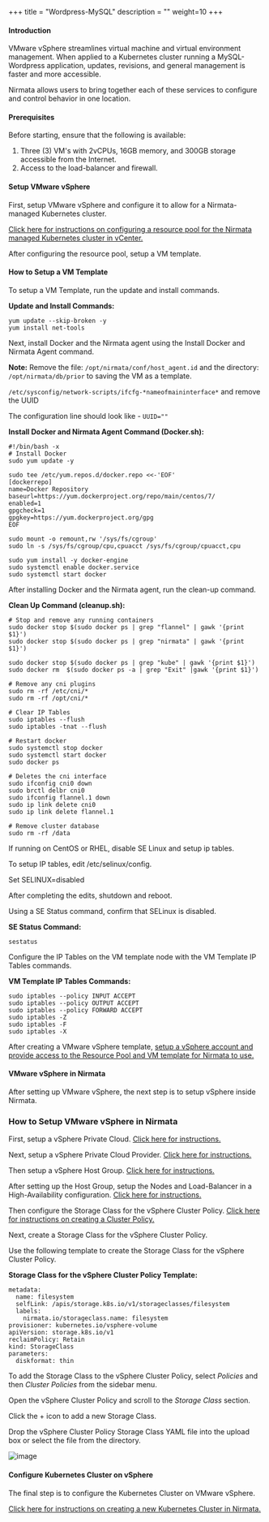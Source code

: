 +++
title = "Wordpress-MySQL"
description = ""
weight=10
+++

#### Introduction

VMware vSphere streamlines virtual machine and virtual environment management. When applied to a Kubernetes cluster running a MySQL-Wordpress application, updates, revisions, and general management is faster and more accessible.

Nirmata allows users to bring together each of these services to configure and control behavior in one location.

#### Prerequisites

Before starting, ensure that the following is available:

1. Three (3) VM's with 2vCPUs, 16GB memory, and 300GB storage accessible from the Internet.
2. Access to the load-balancer and firewall.

#### Setup VMware vSphere

First, setup VMware vSphere and configure it to allow for a Nirmata-managed Kubernetes cluster.

[Click here for instructions on configuring a resource pool for the Nirmata managed Kubernetes cluster in vCenter.](https://pubs.vmware.com/vsphere-4-esx-vcenter/index.jsp?topic=/com.vmware.vsphere.resourcemanagement.doc_40/managing_resource_pools/t_create_resource_pools.html)

After configuring the resource pool, setup a VM template.

#### How to Setup a VM Template

To setup a VM Template, run the update and install commands.

**Update and Install Commands:**

```
yum update --skip-broken -y
yum install net-tools
```

Next, install Docker and the Nirmata agent using the Install Docker and Nirmata Agent command.

**Note:** Remove the file: `/opt/nirmata/conf/host_agent.id` and the directory: `/opt/nirmata/db/prior` to saving the VM as a template.

`/etc/sysconfig/network-scripts/ifcfg-*nameofmaininterface*` and remove the UUID

The configuration line should look like - `UUID=""`

**Install Docker and Nirmata Agent Command (Docker.sh):**

```
#!/bin/bash -x
# Install Docker
sudo yum update -y

sudo tee /etc/yum.repos.d/docker.repo <<-'EOF'
[dockerrepo]
name=Docker Repository
baseurl=https://yum.dockerproject.org/repo/main/centos/7/
enabled=1
gpgcheck=1
gpgkey=https://yum.dockerproject.org/gpg
EOF

sudo mount -o remount,rw '/sys/fs/cgroup'
sudo ln -s /sys/fs/cgroup/cpu,cpuacct /sys/fs/cgroup/cpuacct,cpu

sudo yum install -y docker-engine
sudo systemctl enable docker.service
sudo systemctl start docker
```

After installing Docker and the Nirmata agent, run the clean-up command.

**Clean Up Command (cleanup.sh):**

```
# Stop and remove any running containers
sudo docker stop $(sudo docker ps | grep "flannel" | gawk '{print $1}')
sudo docker stop $(sudo docker ps | grep "nirmata" | gawk '{print $1}')

sudo docker stop $(sudo docker ps | grep "kube" | gawk '{print $1}')
sudo docker rm  $(sudo docker ps -a | grep "Exit" |gawk '{print $1}')

# Remove any cni plugins
sudo rm -rf /etc/cni/*
sudo rm -rf /opt/cni/*

# Clear IP Tables
sudo iptables --flush
sudo iptables -tnat --flush

# Restart docker
sudo systemctl stop docker
sudo systemctl start docker
sudo docker ps

# Deletes the cni interface
sudo ifconfig cni0 down
sudo brctl delbr cni0
sudo ifconfig flannel.1 down
sudo ip link delete cni0
sudo ip link delete flannel.1

# Remove cluster database
sudo rm -rf /data
```

If running on CentOS or RHEL, disable SE Linux and setup ip tables.

To setup IP tables, edit  /etc/selinux/config.

Set SELINUX=disabled

After completing the edits, shutdown and reboot.

Using a SE Status command, confirm that SELinux is disabled.

**SE Status Command:**

```
sestatus
```

Configure the IP Tables on the VM template node with the VM Template IP Tables commands.

**VM Template IP Tables Commands:**

```
sudo iptables --policy INPUT ACCEPT
sudo iptables --policy OUTPUT ACCEPT
sudo iptables --policy FORWARD ACCEPT
sudo iptables -Z
sudo iptables -F
sudo iptables -X
```

After creating a VMware vSphere template, [setup a vSphere account and provide access to the Resource Pool and VM template for Nirmata to use.](https://sort.veritas.com/public/documents/sfha/6.2/vmwareesx/productguides/html/sfhas_virtualization/ch10s05s01.htm)

#### VMware vSphere in Nirmata

After setting up VMware vSphere, the next step is to setup vSphere inside Nirmata.

### How to Setup VMware vSphere in Nirmata 

First, setup a vSphere Private Cloud. [Click here for instructions.](https://docs.nirmata.io/cloudproviders/private_cloud/)

Next, setup a vSphere Private Cloud Provider. [Click here for instructions.](https://docs.nirmata.io/cloudproviders/vmware_vsphere_cloud_provider/)

Then setup a vSphere Host Group. [Click here for instructions.](https://docs.nirmata.io/hostgroups/vmware_vsphere_host_group/)

After setting up the Host Group, setup the Nodes and Load-Balancer in a High-Availability configuration. [Click here for instructions.](https://docs.nirmata.io/clusters/high_availability_ha_clusters/)

Then configure the Storage Class for the vSphere Cluster Policy. [Click here for instructions on creating a Cluster Policy.](https://docs.nirmata.io/clusters/cluster_policies/)

Next, create a Storage Class for the vSphere Cluster Policy. 

Use the following template to create the Storage Class for the vSphere Cluster Policy.

**Storage Class for the vSphere Cluster Policy Template:**

```
metadata:
  name: filesystem
  selfLink: /apis/storage.k8s.io/v1/storageclasses/filesystem
  labels:
    nirmata.io/storageclass.name: filesystem
provisioner: kubernetes.io/vsphere-volume
apiVersion: storage.k8s.io/v1
reclaimPolicy: Retain
kind: StorageClass
parameters:
  diskformat: thin
```

To add the Storage Class to the vSphere Cluster Policy, select *Policies* and then *Cluster Policies* from the sidebar menu.

Open the vSphere Cluster Policy and scroll to the *Storage Class* section. 

Click the + icon to add a new Storage Class.

Drop the vSphere Cluster Policy Storage Class YAML file into the upload box or select the file from the directory.

![image](/images/mysqlvsphere-1.png)

#### Configure Kubernetes Cluster on vSphere

The final step is to configure the Kubernetes Cluster on VMware vSphere.

[Click here for instructions on creating a new Kubernetes Cluster in Nirmata.](https://docs.nirmata.io/clusters/create_a_new_kubernetes_cluster/)